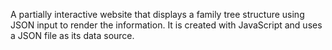 A partially interactive website that displays a family tree structure using JSON input to render the information.
It is created with JavaScript and uses a JSON file as its data source.
